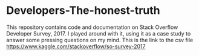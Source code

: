 # Developers-The-honest-truth
This repository contains code and documentation on Stack Overflow Developer Survey, 2017. I played around with it, using it as a case study to answer some pressing questions on my mind.
This is the link to the csv file https://www.kaggle.com/stackoverflow/so-survey-2017
